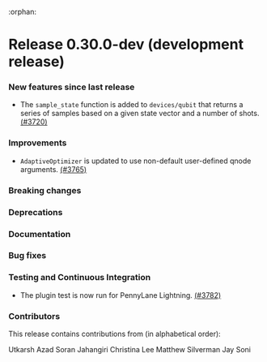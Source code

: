 :orphan:

# Release 0.30.0-dev (development release)

<h3>New features since last release</h3>

* The `sample_state` function is added to `devices/qubit` that returns a series of samples based on a given
  state vector and a number of shots.
  [(#3720)](https://github.com/PennyLaneAI/pennylane/pull/3720)

<h3>Improvements</h3>

* `AdaptiveOptimizer` is updated to use non-default user-defined qnode arguments.
  [(#3765)](https://github.com/PennyLaneAI/pennylane/pull/3765)

<h3>Breaking changes</h3>

<h3>Deprecations</h3>

<h3>Documentation</h3>

<h3>Bug fixes</h3>

<h3>Testing and Continuous Integration</h3>

* The plugin test is now run for PennyLane Lightning.
  [(#3782)](https://github.com/PennyLaneAI/pennylane/pull/3782)

<h3>Contributors</h3>

This release contains contributions from (in alphabetical order):

Utkarsh Azad
Soran Jahangiri
Christina Lee
Matthew Silverman
Jay Soni
